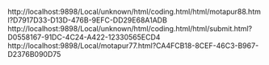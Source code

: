 http://localhost:9898/Local/unknown/html/coding.html/html/motapur88.html?D7917D33-D13D-476B-9EFC-DD29E68A1ADB
http://localhost:9898/Local/unknown/html/coding.html/html/submit.html?D0558167-91DC-4C24-A422-12330565ECD4
http://localhost:9898/Local/motapur77.html?CA4FCB18-8CEF-46C3-B967-D2376B090D75

